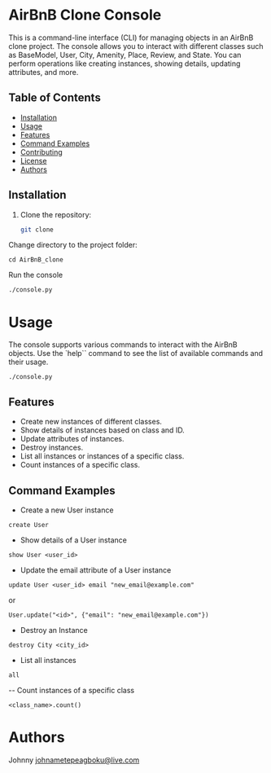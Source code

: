 # AirBnB Clone Console

This is a command-line interface (CLI) for managing objects in an AirBnB clone project. The console allows you to
interact with different classes such as BaseModel, User, City, Amenity, Place, Review, and State. You can perform
operations like creating instances, showing details, updating attributes, and more.

## Table of Contents

- [Installation](#installation)
- [Usage](#usage)
- [Features](#features)
- [Command Examples](#command-examples)
- [Contributing](#contributing)
- [License](#license)
- [Authors](#authors)

## Installation

1. Clone the repository:

   ```bash
   git clone 
   ```

Change directory to the project folder:

```
cd AirBnB_clone
```

Run the console

```
./console.py
```

# Usage

The console supports various commands to interact with the AirBnB objects. Use the `help`` command to see the list of
available commands and their usage.

```
./console.py
```

## Features

- Create new instances of different classes.
- Show details of instances based on class and ID.
- Update attributes of instances.
- Destroy instances.
- List all instances or instances of a specific class.
- Count instances of a specific class.

## Command Examples

- Create a new User instance

```
create User
```

- Show details of a User instance

```
show User <user_id>
```

- Update the email attribute of a User instance

```
update User <user_id> email "new_email@example.com"
```

or

```
User.update("<id>", {"email": "new_email@example.com"})
```

- Destroy an Instance

```
destroy City <city_id>
```

- List all instances

```
all
```

-- Count instances of a specific class

```
<class_name>.count()
```

# Authors

Johnny <johnametepeagboku@live.com>



